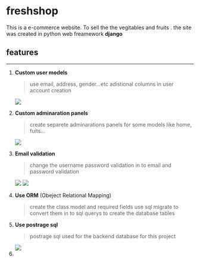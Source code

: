 # freshshop

This is a e-commerce website. To sell the  the vegitables and fruits . the site was created in python web freamework **django**

## features
---

1. **Custom user models**

    >use email, address, gender...etc adistional columns in user account creation

    <img src="
F:\gitshop\pyshop\freshshop\assets\images\screenshot\Screenshot (19).png">    



2. **Custom adminaration panels**

    >create separete adminarations panels for some models like home,
    fuits...

    <img src="F:\gitshop\pyshop\freshshop\assets\images\screenshot\Screenshot (16).png">

3. **Email validation**

    >change the username password validation in to email and password validation

    <img src="F:\gitshop\pyshop\freshshop\assets\images\screenshot\Screenshot (15).png"> <img src="F:\gitshop\pyshop\freshshop\assets\images\screenshot\Screenshot (13).png">

4. **Use ORM** (Obeject Relational Mapping)   

    >create the class model and required fields use sql migrate to convert them in to sql querys to create the database tables

5. **Use postrage sql**

    >postrage sql  used for the backend database for this project

    <img src="F:\gitshop\pyshop\freshshop\assets\images\screenshot\Screenshot (20).png">
6. 